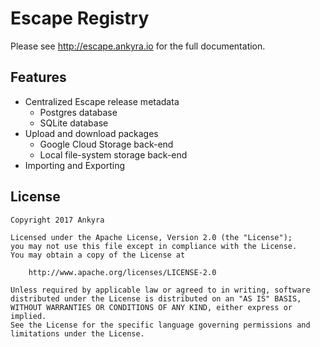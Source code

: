 # Escape Registry

Please see http://escape.ankyra.io for the full documentation.

## Features

* Centralized Escape release metadata
  * Postgres database
  * SQLite database
* Upload and download packages
  * Google Cloud Storage back-end
  * Local file-system storage back-end
* Importing and Exporting

## License

```
Copyright 2017 Ankyra

Licensed under the Apache License, Version 2.0 (the "License");
you may not use this file except in compliance with the License.
You may obtain a copy of the License at

    http://www.apache.org/licenses/LICENSE-2.0

Unless required by applicable law or agreed to in writing, software
distributed under the License is distributed on an "AS IS" BASIS,
WITHOUT WARRANTIES OR CONDITIONS OF ANY KIND, either express or implied.
See the License for the specific language governing permissions and
limitations under the License.
```

